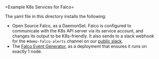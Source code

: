=Example K8s Services for Falco=

The yaml file in this directory installs the following:
 - Open Source Falco, as a DaemonSet. Falco is configured to communicate with the K8s API server via its service account, and changes its output to be K8s-friendly. It also sends to a slack webhook for the `#demo-falco-alerts` channel on our [public slack](https://sysdig.slack.com/messages/demo-falco-alerts/).
 - The [Falco Event Generator](https://github.com/draios/falco/wiki/Generating-Sample-Events), as a deployment that ensures it runs on exactly 1 node.
